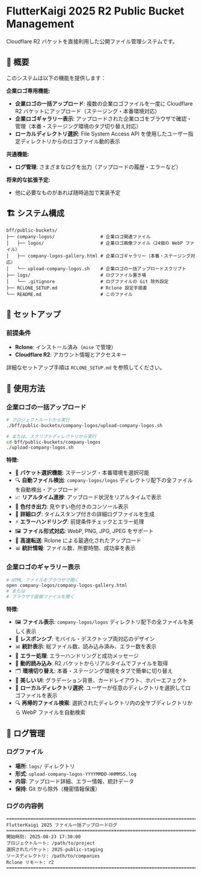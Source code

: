 # FlutterKaigi 2025 R2 Public Bucket Management

Cloudflare R2 バケットを直接利用した公開ファイル管理システムです。

## 🎯 概要

このシステムは以下の機能を提供します：

**企業ロゴ専用機能:**

- **企業ロゴの一括アップロード**: 複数の企業ロゴファイルを一度に Cloudflare R2 バケットにアップロード（ステージング・本番環境対応）
- **企業ロゴギャラリー表示**: アップロードされた企業ロゴをブラウザで確認・管理（本番・ステージング環境のタブ切り替え対応）
- **ローカルディレクトリ選択**: File System Access API を使用したユーザー指定ディレクトリからのロゴファイル動的表示

**共通機能:**

- **ログ管理**: さまざまなログを出力（アップロードの履歴・エラーなど）

**将来的な拡張予定:**

- 他に必要なものがあれば随時追加で実装予定

## 🏗️ システム構成

```
bff/public-buckets/
├── company-logos/                 # 企業ロゴ関連ファイル
│   ├── logos/                     # 企業ロゴ画像ファイル（24個の WebP ファイル）
│   ├── company-logos-gallery.html # 企業ロゴギャラリー（本番・ステージング対応）
│   └── upload-company-logos.sh    # 企業ロゴの一括アップロードスクリプト
├── logs/                          # ログファイル置き場
│   └── .gitignore                 # ログファイルの Git 除外設定
├── RCLONE_SETUP.md                # Rclone 設定手順書
└── README.md                      # このファイル
```

## 🚀 セットアップ

### 前提条件

- **Rclone**: インストール済み（`mise` で管理）
- **Cloudflare R2**: アカウント情報とアクセスキー

詳細なセットアップ手順は `RCLONE_SETUP.md` を参照してください。

## 📁 使用方法

### 企業ロゴの一括アップロード

```bash
# プロジェクトルートから実行
./bff/public-buckets/company-logos/upload-company-logos.sh

# または、スクリプトディレクトリから実行
cd bff/public-buckets/company-logos
./upload-company-logos.sh
```

**特徴:**

- 🔧 **バケット選択機能**: ステージング・本番環境を選択可能
- 🔍 **自動ファイル検出**: `company-logos/logos` ディレクトリ配下の全ファイルを自動検出・アップロード
- 📈 **リアルタイム進捗**: アップロード状況をリアルタイムで表示
- 🎨 **色付き出力**: 見やすい色付きのコンソール表示
- 📝 **詳細ログ**: タイムスタンプ付きの詳細ログファイルを生成
- ⚡ **エラーハンドリング**: 前提条件チェックとエラー処理
- 🖼️ **ファイル形式対応**: WebP, PNG, JPG, JPEG をサポート
- 🚀 **高速転送**: Rclone による最適化されたアップロード
- 📊 **統計情報**: ファイル数、所要時間、成功率を表示

### 企業ロゴのギャラリー表示

```bash
# HTML ファイルをブラウザで開く
open company-logos/company-logos-gallery.html
# または
# ブラウザで直接ファイルを開く
```

**特徴:**

- 🖼️ **ファイル表示**: `company-logos/logos` ディレクトリ配下の全ファイルを美しく表示
- 📱 **レスポンシブ**: モバイル・デスクトップ両対応のデザイン
- 📊 **統計表示**: 総ファイル数、読み込み済み、エラー数を表示
- 🎯 **エラー処理**: エラーハンドリングと成功メッセージ
- 🔄 **動的読み込み**: R2 バケットからリアルタイムでファイルを取得
- 🗂️ **環境切り替え**: 本番・ステージング環境をタブで簡単に切り替え
- 🎨 **美しい UI**: グラデーション背景、カードレイアウト、ホバーエフェクト
- 📁 **ローカルディレクトリ選択**: ユーザーが任意のディレクトリを選択してロゴファイルを表示
- 🔍 **再帰的ファイル検索**: 選択されたディレクトリ内の全サブディレクトリから WebP ファイルを自動検索

## 📝 ログ管理

### ログファイル

- **場所**: `logs/` ディレクトリ
- **形式**: `upload-company-logos-YYYYMMDD-HHMMSS.log`
- **内容**: アップロード詳細、エラー情報、統計データ
- **保持**: Git から除外（機密情報保護）

### ログの内容例

```log
=============================================================================
FlutterKaigi 2025 ファイル一括アップロードログ
=============================================================================
開始時刻: 2025-08-23 17:30:00
プロジェクトルート: /path/to/project
選択されたバケット: 2025-public-staging
ソースディレクトリ: /path/to/companies
Rclone リモート: r2
=============================================================================
```
